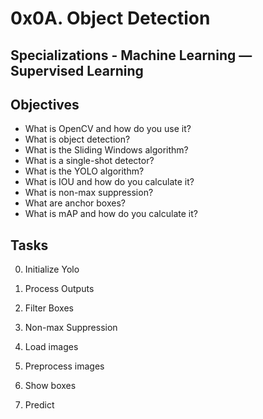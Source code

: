 # 0x0A. Object Detection
## Specializations - Machine Learning ― Supervised Learning
## Objectives
* What is OpenCV and how do you use it?
* What is object detection?
* What is the Sliding Windows algorithm?
* What is a single-shot detector?
* What is the YOLO algorithm?
* What is IOU and how do you calculate it?
* What is non-max suppression?
* What are anchor boxes?
* What is mAP and how do you calculate it?

## Tasks
0. Initialize Yolo

1. Process Outputs

2. Filter Boxes

3. Non-max Suppression

4. Load images

5. Preprocess images

6. Show boxes

7. Predict
